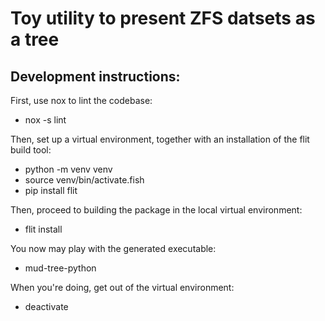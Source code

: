 Toy utility to present ZFS datsets as a tree
============================================

Development instructions:
-------------------------

First, use nox to lint the codebase:
  - nox -s lint

Then, set up a virtual environment, together with an installation of the flit
build tool:
  - python -m venv venv
  - source venv/bin/activate.fish
  - pip install flit

Then, proceed to building the package in the local virtual environment:
  - flit install

You now may play with the generated executable:
  - mud-tree-python

When you're doing, get out of the virtual environment:
  - deactivate